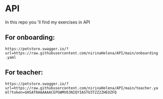 # API
In this repo you 'll find my exercises in API
## For onboarding:
`https://petstore.swagger.io/?url=https://raw.githubusercontent.com/nirinaHelena/API/main/onboarding.yaml`
## For teacher:
`https://petstore.swagger.io/?url=https://raw.githubusercontent.com/nirinaHelena/API/main/teacher.yaml?token=GHSAT0AAAAAACEPGWMV63NIQYIASTU3TZZ2ZHEOZFQ`
